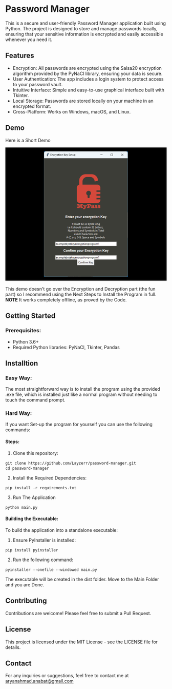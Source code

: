 # Password Manager
This is a secure and user-friendly Password Manager application built using Python. The project is designed to store and manage passwords locally, ensuring that your sensitive information is encrypted and easily accessible whenever you need it.

## Features
- Encryption: All passwords are encrypted using the Salsa20 encryption algorithm provided by the PyNaCl library, ensuring your data is secure.
- User Authentication: The app includes a login system to protect access to your password vault.
- Intuitive Interface: Simple and easy-to-use graphical interface built with Tkinter.
- Local Storage: Passwords are stored locally on your machine in an encrypted format.
- Cross-Platform: Works on Windows, macOS, and Linux.

## Demo
Here is a Short Demo

![Demo showing the Basic Functionality Of the Program (excluding encryption and decryption](https://github.com/Layzerr/password-manager/blob/main/assets/Demo%20Password%20Manager%20GIF.gif)

This demo doesn't go over the Encryption and Decryption part (the fun part) so I recommend using the Next Steps to Install the Program in full. 
**NOTE**
It works completely offline, as proved by the Code.


## Getting Started
### Prerequisites:
- Python 3.6+
- Required Python libraries: PyNaCl, Tkinter, Pandas

## Installtion
### Easy Way:
The most straightforward way is to install the program using the provided .exe file, which is installed just like a normal program without needing to touch the command prompt.

### Hard Way:
If you want Set-up the program for yourself you can use the following commands:
#### Steps:
1. Clone this repository:
```
git clone https://github.com/Layzerr/password-manager.git
cd password-manager
```
2. Install the Required Dependencies:
```
pip install -r requirements.txt
```
3. Run The Application
```
python main.py
```
#### Building the Executable:
To build the application into a standalone executable:

1. Ensure PyInstaller is installed:
```
pip install pyinstaller
```
2. Run the following command:
```
pyinstaller --onefile --windowed main.py
```
The executable will be created in the dist folder. Move to the Main Folder and you are Done.

## Contributing
Contributions are welcome! Please feel free to submit a Pull Request.

## License
This project is licensed under the MIT License - see the LICENSE file for details.

## Contact
For any inquiries or suggestions, feel free to contact me at aryanahmad.anabat@gmail.com



